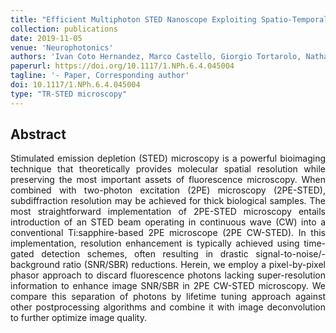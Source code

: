 ```yaml
---
title: "Efficient Multiphoton STED Nanoscope Exploiting Spatio-Temporal Information"
collection: publications
date: 2019-11-05
venue: 'Neurophotonics'
authors: 'Ivan Coto Hernandez, Marco Castello, Giorgio Tortarolo, Nathan Jowett, Alberto Diaspro, Luca Lanzanò, Giuseppe Vicidomini'
paperurl: https://doi.org/10.1117/1.NPh.6.4.045004
tagline: '- Paper, Corresponding author'
doi: 10.1117/1.NPh.6.4.045004
type: "TR-STED microscopy"
---
```


<h2> Abstract </h2>
<p align= "justify">
Stimulated emission depletion (STED) microscopy is a powerful bioimaging technique that theoretically provides molecular spatial resolution while preserving the most important assets of fluorescence microscopy. When combined with two-photon excitation (2PE) microscopy (2PE-STED), subdiffraction resolution may be achieved for thick biological samples. The most straightforward implementation of 2PE-STED microscopy entails introduction of an STED beam operating in continuous wave (CW) into a conventional Ti:sapphire-based 2PE microscope (2PE CW-STED). In this implementation, resolution enhancement is typically achieved using time-gated detection schemes, often resulting in drastic signal-to-noise/-background ratio (SNR/SBR) reductions. Herein, we employ a pixel-by-pixel phasor approach to discard fluorescence photons lacking super-resolution information to enhance image SNR/SBR in 2PE CW-STED microscopy. We compare this separation of photons by lifetime tuning approach against other postprocessing algorithms and combine it with image deconvolution to further optimize image quality.
